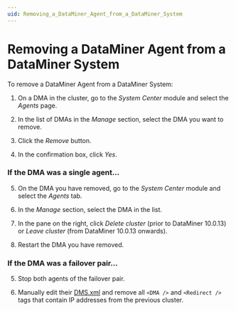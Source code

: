 ```yaml
---
uid: Removing_a_DataMiner_Agent_from_a_DataMiner_System
---
```


# Removing a DataMiner Agent from a DataMiner System

To remove a DataMiner Agent from a DataMiner System:

1. On a DMA in the cluster, go to the *System Center* module and select the *Agents* page.

2. In the list of DMAs in the *Manage* section, select the DMA you want to remove.

3. Click the *Remove* button.

4. In the confirmation box, click *Yes*.

### If the DMA was a single agent...

5. On the DMA you have removed, go to the *System Center* module and select the *Agents* tab.

6. In the *Manage* section, select the DMA in the list.

7. In the pane on the right, click *Delete cluster* (prior to DataMiner 10.0.13) or *Leave cluster* (from DataMiner 10.0.13 onwards).

8. Restart the DMA you have removed.

### If the DMA was a failover pair...

5. Stop both agents of the failover pair.

6. Manually edit their [DMS.xml](xref:DMS_xml) and remove all `<DMA />` and `<Redirect />` tags that contain IP addresses from the previous cluster.

